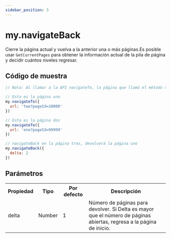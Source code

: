 ```yaml
---
sidebar_position: 3
---
```


# my.navigateBack

Cierre la página actual y vuelva a la anterior una o más páginas.Es posible usar ```GetCurrentPages``` para obtener la información actual de la pila de página y decidir cuántos niveles regresar.

## Código de muestra

```js
// Nota: Al llamar a la API navigateTo, la página que llamó el método se agregará a la pila.

// Esta es la página uno
my.navigateTo({
  url: 'two?pageId=10000'
})

// Esta es la página dos
my.navigateTo({
  url: 'one?pageId=99999'
})

// navigateBack en la página tres, devolverá la página uno
my.navigateBack({
  delta: 2
})
```
## Parámetros
<table>
    <tr>
        <th>Propiedad</th>
        <th>Tipo</th>
        <th>Por defecto</th>
        <th>Descripción</th>
    </tr>
     <tr>
        <td>delta</td>
        <td>Number</td>
        <td>1</td>
        <td>Número de páginas para devolver. Si Delta es mayor que el número de páginas abiertas, regresa a la página de inicio.</td>
     </tr>
</table>